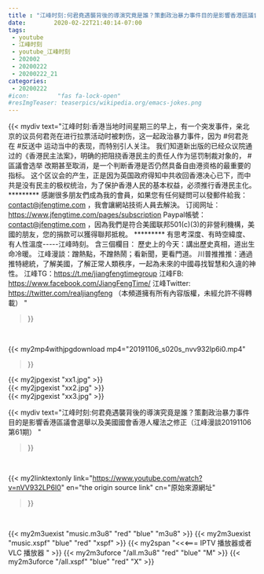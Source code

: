 ```yaml
---
title : "江峰时刻:何君堯遇襲背後的導演究竟是誰？策劃政治暴力事件目的是影響香港區議會選舉以及美國國會香港人權法之修正（江峰漫談20191106第61期） "
date:        2020-02-22T21:40:14-07:00
tags:
 - youtube
 - 江峰时刻
 - youtube_江峰时刻
 - 202002
 - 20200222
 - 20200222_21
categories:
 - 20200222
#icon:        "fas fa-lock-open"
#resImgTeaser: teaserpics/wikipedia.org/emacs-jokes.png
---
```


{{< mydiv text="江峰时刻:香港当地时间星期三的早上，有一个突发事件，亲北京的议员何君尧在进行拉票活动时被刺伤，这一起政治暴力事件，因为 #何君尧 在 #反送中 运动当中的表现，而特别引人关注。 我们知道新出版的已经众议院通过的《香港民主法案》，明确的把阻挠香港民主的责任人作为惩罚制裁对象的， #區議會选举 改期甚至取消，是一个判断香港是否仍然具备自由港资格的最重要的指标。 这个区议会的产生，正是因为英国政府得知中共收回香港决心已下，而中共是没有民主的极权统治，为了保护香港人民的基本权益，必须推行香港民主化。     ********* 感謝很多朋友們成為我的會員，如果您有任何疑問可以發郵件給我：contact@jfengtime.com ，我會讓網站技術人員去解決。 订阅网址：https://www.jfengtime.com/pages/subscription Paypal帳號：contact@jfengtime.com ，因為我們是符合美國联邦501(c)(3)的非營利機構，美國的朋友，您的捐款可以獲得聯邦抵稅。     ********* 有思考深度、有時空緯度、有人性溫度-----江峰時刻。 含三個欄目： 歷史上的今天：講出歷史真相，道出生命冷暖。 江峰漫談：蹭熱點，不蹭熱鬧；看新聞，更看門道。 川普推推推：通過推特總統，了解美國，了解正常人類秩序，一起為未來的中國尋找智慧和久違的神性。  江峰TG：https://t.me/jiangfengtimegroup 江峰FB: https://www.facebook.com/JiangFengTime/ 江峰Twitter: https://twitter.com/realjiangfeng （本頻道擁有所有內容版權，未經允許不得轉載） "
>}}
<br>


{{< my2mp4withjpgdownload mp4="20191106_s020s_nvv932lp6i0.mp4"
>}}

{{< my2jpgexist "xx1.jpg" >}}<br>
{{< my2jpgexist "xx2.jpg" >}}<br>
{{< my2jpgexist "xx3.jpg" >}}<br>



{{< mydiv text="江峰时刻:何君堯遇襲背後的導演究竟是誰？策劃政治暴力事件目的是影響香港區議會選舉以及美國國會香港人權法之修正（江峰漫談20191106第61期） "
>}}
<br>

{{< my2linktextonly link="https://www.youtube.com/watch?v=nVV932LP6I0"
en="the origin source link" cn="原始來源網址"
>}}


<br>

{{< my2m3uexist "music.m3u8" "red"  "blue" "m3u8" >}} {{< my2m3uexist "music.xspf" "blue" "red"  "xspf" >}} {{< my2span "<<<=== IPTV 播放器或者 VLC 播放器 " >}} {{< my2m3uforce "/all.m3u8" "red"  "blue" "M" >}} {{< my2m3uforce "/all.xspf" "blue" "red"  "X" >}} 
